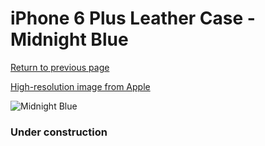 # iPhone 6 Plus Leather Case - Midnight Blue

[Return to previous page](/iphone_6)

[High-resolution image from Apple](https://store.storeimages.cdn-apple.com/8756/as-images.apple.com/is/MGQV2?wid=4500&hei=4500&fmt=png)

<div style="width: 384px"><img src="/everysource/MGQV2.png" alt="Midnight Blue"></div>

### Under construction
